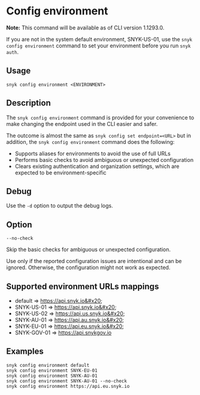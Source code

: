 # Config environment

**Note:** This command will be available as of CLI version 1.1293.0.

If you are not in the system default environment, SNYK-US-01, use the `snyk config environment` command to set your environment before you run `snyk auth`.

## Usage

`snyk config environment <ENVIRONMENT>`

## Description

The `snyk config environment` command is provided for your convenience to make changing the endpoint used in the CLI easier and safer.

The outcome is almost the same as `snyk config set endpoint=<URL>` but in addition, the `snyk config environment` command does the following:

- Supports aliases for environments to avoid the use of full URLs
- Performs basic checks to avoid ambiguous or unexpected configuration
- Clears existing authentication and organization settings, which are expected to be environment-specific

## Debug

Use the `-d` option to output the debug logs.

## Option

`--no-check`

Skip the basic checks for ambiguous or unexpected configuration.

Use only if the reported configuration issues are intentional and can be ignored. Otherwise, the configuration might not work as expected.

## Supported environment URLs mappings

- default => https://api.snyk.io&#x20;
- SNYK-US-01 => https://api.snyk.io&#x20;
- SNYK-US-02 => https://api.us.snyk.io&#x20;
- SNYK-AU-01 => https://api.au.snyk.io&#x20;
- SNYK-EU-01 => https://api.eu.snyk.io&#x20;
- SNYK-GOV-01 => https://api.snykgov.io

## Examples

```
snyk config environment default
snyk config environment SNYK-EU-01
snyk config environment SNYK-AU-01
snyk config environment SNYK-AU-01 --no-check
snyk config environment https://api.eu.snyk.io
```
